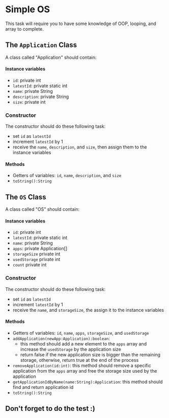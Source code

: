 # Simple OS

This task will require you to have some knowledge of OOP, looping, and array to complete.

## The `Application` Class

A class called "Application" should contain:

#### Instance variables
- `id`: private int
- `latestId`: private static int 
- `name`: private String
- `description`: private String
- `size`: private int 

### Constructor
The constructor should do these following task:
- set `id` as `latestId`
- increment `latestId` by 1
- receive the `name`, `description`, and `size`, then assign them to the instance variables

#### Methods
- Getters of variables: `id`, `name`, `description`, and `size`
- `toString():String`

## The `OS` Class

A class called "OS" should contain:

#### Instance variables
- `id`: private int
- `latestId`: private static int 
- `name`: private String
- `apps`: private Application[]
- `storageSize` private int
- `usedStorage` private int
- `count` private int

### Constructor
The constructor should do these following task:
- set `id` as `latestId`
- increment `latestId` by 1
- receive the `name`, and `storageSize`, the assign it to the instance variables

#### Methods
- Getters of variables: `id`, `name`, `apps`, `storageSize`, and `usedStorage`
- `addApplication(newApp:Application):boolean`: 
    - this method should add a new element to the `apps` array and increase the `usedStorage` by the application size
    - return false if the new application size is bigger than the remaining storage, otherwise, return true at the end of the process
- `removeApplication(id:int)`: this method should remove a specific application from the `apps` array and free the storage size used by the application
- `getApplicationIdByName(name:String):Application`: this method should find and return application id
- `toString():String`

## Don't forget to do the test :)

